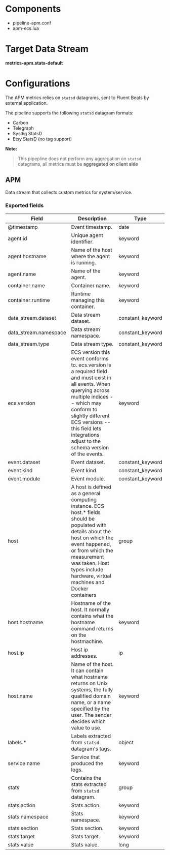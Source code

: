 # Components

- pipeline-apm.conf
- apm-ecs.lua

# Target Data Stream

**metrics-apm.stats-default**

# Configurations

The APM metrics relies on `statsd` datagrams, sent to Fluent Beats by external application.

The pipeline supports the following `statsd` datagram formats:

- Carbon
- Telegraph
- Sysdig StatsD
- Etsy StatsD (no tag support)

**Note:**
> This pipepline does not perform any aggregation on `statsd` datagrams, all metrics must be **aggregated on client side**

## APM

Data stream that collects custom metrics for system/service.

### Exported fields

 Field                           | Description                                                                                    | Type
---------------------------------|------------------------------------------------------------------------------------------------|------------------
 @timestamp                      | Event timestamp.                                                                               | date
 agent.id                        | Unique agent identifier.                                                                       | keyword
 agent.hostname                  | Name of the host where the agent is running.                                                   | keyword
 agent.name                      | Name of the agent.                                                                             | keyword
 container.name                  | Container name.                                                                                | keyword
 container.runtime               | Runtime managing this container.                                                               | keyword
 data_stream.dataset             | Data stream dataset.                                                                           | constant_keyword
 data_stream.namespace           | Data stream namespace.                                                                         | constant_keyword
 data_stream.type                | Data stream type.                                                                              | constant_keyword
 ecs.version                     | ECS version this event conforms to. ecs.version is a required field and must exist in all events. When querying across multiple indices -- which may conform to slightly different ECS versions -- this field lets integrations adjust to the schema version of the events.           | keyword
 event.dataset                   | Event dataset.                                                                                 | constant_keyword
 event.kind                      | Event kind.                                                                                    | constant_keyword
 event.module                    | Event module.                                                                                  | constant_keyword
 host                            | A host is defined as a general computing instance. ECS host.* fields should be populated with details about the host on which the event happened, or from which the measurement was taken. Host types include hardware, virtual machines and Docker containers                             | group
 host.hostname                   | Hostname of the host. It normally contains what the hostname command returns on the hostmachine.                                                                                                                     | keyword
 host.ip                         | Host ip addresses.                                                                             | ip
 host.name                       | Name of the host. It can contain what hostname returns on Unix systems, the fully qualified domain name, or a name specified by the user. The sender decides which value to use.                                                                                                      | keyword
 labels.*                        | Labels extracted from `statsd` datagram's tags.                                                | object
 service.name                    | Service that produced the logs.                                                                | keyword
 stats                           | Contains the stats extracted from `statsd` datagram.                                           | group
 stats.action                    | Stats action.                                                                                  | keyword
 stats.namespace                 | Stats namespace.                                                                               | keyword
 stats.section                   | Stats section.                                                                                 | keyword
 stats.target                    | Stats target.                                                                                  | keyword
 stats.value                     | Stats value.                                                                                   | long
